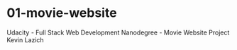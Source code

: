 # 01-movie-website
Udacity - Full Stack Web Development Nanodegree - Movie Website Project
Kevin Lazich

